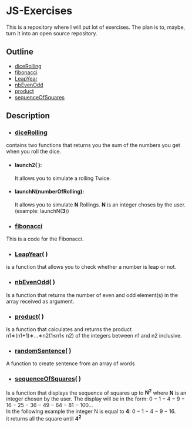 # JS-Exercises
This is a repository where I will put lot of exercises. The plan is to, maybe, turn it into an open source repository.

## Outline

- [diceRolling](./js/diceRolling.js)
- [fibonacci](./js/fibonacci.js)
- [LeapYear](./js/leapYear.js)
- [nbEvenOdd](./js/nbEvenOdd.js)
- [product](./js/product.js)
- [sequenceOfSquares](./js/sequenceOfSquares.js)

## Description

- ### [diceRolling](./js/diceRolling.js) 
contains two functions that returns you the sum of the numbers you get when you roll the dice.
- #### **launch2( )**: 
    It allows you to simulate a rolling Twice.
- #### **launchN(numberOfRolling)**: 
    It allows you to simulate **N** Rollings. **N** is an integer choses by the user. (example: launchN(**3**))
- ### [fibonacci](./js/fibonacci.js)
This is a code for the Fibonacci. 
- ### [LeapYear](./js/leapYear.js)( )
is a function that allows you to check whether a number is leap or not.
- ### [nbEvenOdd](./js/nbEvenOdd.js)( )
Is a function that returns the number of even and odd element(s) in the array received as argument.
- ### [product](./js/product.js)( )
Is a function that calculates and returns the product n1∗(n1+1)∗...∗n2(1≤n1≤ n2) of the integers between n1 and n2 inclusive.
- ### [randomSentence](./js/randomSentence.js)( )
A function to create sentence from an array of words
- ### [sequenceOfSquares](./js/sequenceOfSquares.js)( )
Is a function that displays the sequence of squares up to **N<sup>2</sup>** where **N** is an integer chosen by the user. The display will be in the form: 0 − 1 − 4 − 9 − 16 − 25 − 36 − 49 − 64 − 81 − 100...<br>
In the following example the integer N is equal to **4**: 0 − 1 − 4 − 9 − 16.
<br>
it returns all the square until **4<sup>2</sup>**
